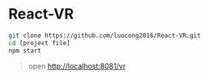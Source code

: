 # React-VR
```bash
git clone https://github.com/luocong2016/React-VR.git
cd [project file]
npm start
```
>open
[http://localhost:8081/vr](http://localhost:8081/vr/)